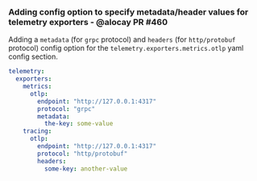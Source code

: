 ### Adding config option to specify metadata/header values for telemetry exporters - @alocay PR #460

Adding a `metadata` (for `grpc` protocol) and `headers` (for `http/protobuf` protocol) config option for the `telemetry.exporters.metrics.otlp` yaml config section.

```yaml
telemetry:
  exporters:
    metrics:
      otlp:
        endpoint: "http://127.0.0.1:4317"
        protocol: "grpc"
        metadata:
          the-key: some-value
    tracing:
      otlp:
        endpoint: "http://127.0.0.1:4317"
        protocol: "http/protobuf"
        headers:
          some-key: another-value
```